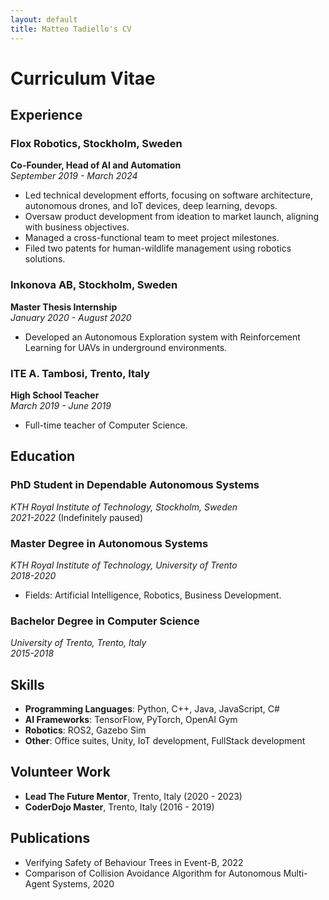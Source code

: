 ```yaml
---
layout: default
title: Matteo Tadiello's CV
---
```


# Curriculum Vitae

## Experience

### Flox Robotics, Stockholm, Sweden
**Co-Founder, Head of AI and Automation**  
_September 2019 - March 2024_

- Led technical development efforts, focusing on software architecture, autonomous drones, and IoT devices, deep learning, devops.
- Oversaw product development from ideation to market launch, aligning with business objectives.
- Managed a cross-functional team to meet project milestones.
- Filed two patents for human-wildlife management using robotics solutions.

### Inkonova AB, Stockholm, Sweden
**Master Thesis Internship**  
_January 2020 - August 2020_

- Developed an Autonomous Exploration system with Reinforcement Learning for UAVs in underground environments.

### ITE A. Tambosi, Trento, Italy
**High School Teacher**  
_March 2019 - June 2019_

- Full-time teacher of Computer Science.

## Education

### PhD Student in Dependable Autonomous Systems  
_KTH Royal Institute of Technology, Stockholm, Sweden_  
_2021-2022_ (Indefinitely paused)

### Master Degree in Autonomous Systems  
_KTH Royal Institute of Technology, University of Trento_  
_2018-2020_

- Fields: Artificial Intelligence, Robotics, Business Development.

### Bachelor Degree in Computer Science  
_University of Trento, Trento, Italy_  
_2015-2018_

## Skills

- **Programming Languages**: Python, C++, Java, JavaScript, C#
- **AI Frameworks**: TensorFlow, PyTorch, OpenAI Gym
- **Robotics**: ROS2, Gazebo Sim
- **Other**: Office suites, Unity, IoT development, FullStack development

## Volunteer Work

- **Lead The Future Mentor**, Trento, Italy (2020 - 2023)
- **CoderDojo Master**, Trento, Italy (2016 - 2019)

## Publications

- Verifying Safety of Behaviour Trees in Event-B, 2022
- Comparison of Collision Avoidance Algorithm for Autonomous Multi-Agent Systems, 2020
